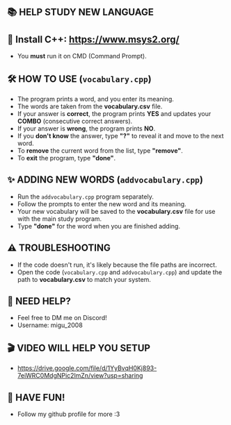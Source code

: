 ## 📚 HELP STUDY NEW LANGUAGE

## 🔗 Install C++: https://www.msys2.org/
- You **must** run it on CMD (Command Prompt).

## 🛠️ HOW TO USE (`vocabulary.cpp`)
- The program prints a word, and you enter its meaning.
- The words are taken from the **vocabulary.csv** file.
- If your answer is **correct**, the program prints **YES** and updates your **COMBO** (consecutive correct answers).
- If your answer is **wrong**, the program prints **NO**.
- If you **don't know** the answer, type **"?"** to reveal it and move to the next word.
- To **remove** the current word from the list, type **"remove"**.
- To **exit** the program, type **"done"**.

## ✨ ADDING NEW WORDS (`addvocabulary.cpp`)
- Run the `addvocabulary.cpp` program separately.
- Follow the prompts to enter the new word and its meaning.
- Your new vocabulary will be saved to the **vocabulary.csv** file for use with the main study program.
- Type **"done"** for the word when you are finished adding.

## ⚠️ TROUBLESHOOTING
- If the code doesn't run, it's likely because the file paths are incorrect.
- Open the code (`vocabulary.cpp` and `addvocabulary.cpp`) and update the path to **vocabulary.csv** to match your system.

## 📩 NEED HELP?
- Feel free to DM me on Discord!
- Username: migu_2008

## 🎬 VIDEO WILL HELP YOU SETUP
- https://drive.google.com/file/d/1YyBvqH0Kj893-7eiWRC0MdgNPic2lmZn/view?usp=sharing

## 🎉 HAVE FUN!
- Follow my github profile for more :3
